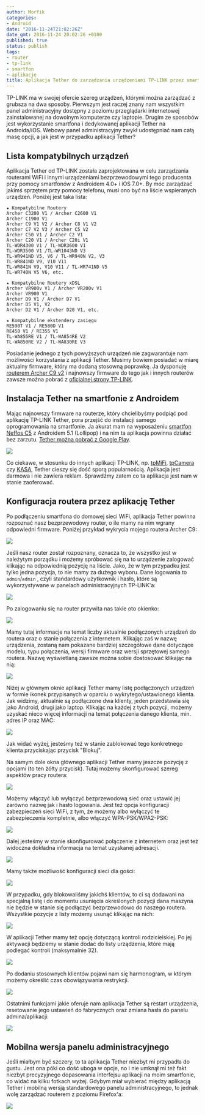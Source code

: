 ```yaml
---
author: Morfik
categories:
- Android
date: "2016-11-24T21:02:26Z"
date_gmt: 2016-11-24 20:02:26 +0100
published: true
status: publish
tags:
- router
- tp-link
- smartfon
- aplikacje
title: Aplikacja Tether do zarządzania urządzeniami TP-LINK przez smartfon
---
```


TP-LINK ma w swojej ofercie szereg urządzeń, którymi można zarządzać z grubsza na dwa sposoby.
Pierwszym jest raczej znany nam wszystkim panel administracyjny dostępny z poziomu przeglądarki
internetowej zainstalowanej na dowolnym komputerze czy laptopie. Drugim ze sposobów jest
wykorzystanie smartfona i dedykowanej aplikacji Tether na Androida/iOS. Webowy panel administracyjny
zwykł udostępniać nam całą masę opcji, a jak jest w przypadku aplikacji Tether?

<!--more-->
## Lista kompatybilnych urządzeń

Aplikacja Tether od TP-LINK została zaprojektowana w celu zarządzania routerami WiFi i innymi
urządzeniami bezprzewodowymi tego producenta przy pomocy smartfonów z Androidem 4.0+ i iOS 7.0+. By
móc zarządzać jakimś sprzętem przy pomocy telefonu, musi ono być na liście wspieranych urządzeń.
Poniżej jest taka lista:

    ★ Kompatybilne Routery
    Archer C3200 V1 / Archer C2600 V1
    Archer C1900 V1
    Archer C9 V1 V2 / Archer C8 V1 V2
    Archer C7 V2 V3 / Archer C5 V2
    Archer C50 V1 / Archer C2 V1
    Archer C20 V1 / Archer C20i V1
    TL-WDR4300 V1 / TL-WDR3600 V1
    TL-WDR3500 V1 /TL-WR1043ND V3
    TL-WR941ND V5, V6 / TL-WR940N V2, V3
    TL-WR841ND V9, V10 V11
    TL-WR841N V9, V10 V11 / TL-WR741ND V5
    TL-WR740N V5 V6, etc.

    ★ Kompatybilne Routery xDSL
    Archer VR900v V1 / Archer VR200v V1
    Archer VR900 V1
    Archer D9 V1 / Archer D7 V1
    Archer D5 V1, V2
    Archer D2 V1 / Archer D20 V1, etc.

    ★ Kompatybilne ekstendery zasięgu
    RE590T V1 / RE580D V1
    RE450 V1 / RE355 V1
    TL-WA855RE V1 / TL-WA854RE V2
    TL-WA850RE V2 / TL-WA830RE V3

Posiadanie jednego z tych powyższych urządzeń nie zagwarantuje nam możliwości korzystania z
aplikacji Tether. Musimy bowiem posiadać w miarę aktualny firmware, który ma dodaną stosowną
poprawkę. Ja dysponuję [routerem Archer C9
v2](http://www.tp-link.com.pl/products/details/cat-9_Archer-C9.html) i najnowszy firmware do tego
jak i innych routerów zawsze można pobrać z [oficjalnej strony
TP-LINK](http://www.tp-link.com/en/support/download).

## Instalacja Tether na smartfonie z Androidem

Mając najnowszy firmware na routerze, który chcielibyśmy podpiąć pod aplikację TP-LINK Tether, pora
przejść do instalacji samego oprogramowania na smartfonie. Ja akurat mam na wyposażeniu [smartfon
Neffos C5](http://www.neffos.pl/product/details/C5) z Androidem 5.1 (Lollipop) i na nim ta aplikacja
powinna działać bez zarzutu. [Tether można pobrać z Google
Play](https://play.google.com/store/apps/details?id=com.tplink.tether).

![](/img/2016/11/001.tether-tp-link-smartfon-instalacja.png#huge)

Co ciekawe, w stosunku do innych aplikacji TP-LINK, np.
[tpMiFi](https://play.google.com/store/apps/details?id=com.tplink.tpmifi),
[tpCamera](https://play.google.com/store/apps/details?id=com.tplink.skylight) czy
[KASA](https://play.google.com/store/apps/details?id=com.tplink.kasa_android), Tether cieszy się
dość sporą popularnością. Aplikacja jest darmowa i nie zawiera reklam. Sprawdźmy zatem co ta
aplikacja jest nam w stanie zaoferować.

## Konfiguracja routera przez aplikację Tether

Po podłączeniu smartfona do domowej sieci WiFi, aplikacja Tether powinna rozpoznać nasz
bezprzewodowy router, o ile mamy na nim wgrany odpowiedni firmware. Poniżej przykład wykrycia mojego
routera Archer C9:

![](/img/2016/11/002.tether-tp-link-smartfon-wykrywanie-routera.png#big)

Jeśli nasz router został rozpoznany, oznacza to, że wszystko jest w należytym porządku i możemy
spróbować się na to urządzenie zalogować klikając na odpowiednią pozycję na liście. Jako, że w tym
przypadku jest tylko jedna pozycja, to nie mamy za dużego wyboru. Dane logowania to
`admin`/`admin` , czyli standardowy użytkownik i hasło, które są wykorzystywane w panelach
administracyjnych TP-LINK'a:

![](/img/2016/11/003.tether-tp-link-smartfon-logowanie.png#medium)

Po zalogowaniu się na router przywita nas takie oto okienko:

![](/img/2016/11/004.tether-tp-link-smartfon-aplikacja.png#medium)

Mamy tutaj informacje na temat liczby aktualnie podłączonych urządzeń do routera oraz o stanie
połączenia z internetem. Klikając zaś w nazwę urządzenia, zostaną nam pokazane bardziej
szczegółowe dane dotyczące modelu, typu połączenia, wersji firmware oraz wersji sprzętowej samego
routera. Nazwę wyświetlaną zawsze można sobie dostosować klikając na nią:

![](/img/2016/11/005.tether-tp-link-smartfon-nazwa.png#big)

Niżej w głównym oknie aplikacji Tether mamy listę podłączonych urządzeń w formie ikonek przypisanych
w oparciu o wykrytego/ustawionego klienta. Jak widzimy, aktualnie są podłączone dwa klienty, jeden
przedstawia się jako Android, drugi jako laptop. Klikając na każdej z tych pozycji, możemy uzyskać
nieco więcej informacji na temat połączenia danego klienta, min. adres IP oraz MAC:

![](/img/2016/11/006.tether-tp-link-smartfon-klienci.png#big)

Jak widać wyżej, jesteśmy też w stanie zablokować tego konkretnego klienta przyciskając przycisk
"Blokuj".

Na samym dole okna głównego aplikacji Tether mamy jeszcze pozycję z opcjami (to ten żółty przycisk).
Tutaj możemy skonfigurować szereg aspektów pracy routera:

![](/img/2016/11/007.tether-tp-link-smartfon-ustawienia.png#medium)

Możemy włączyć lub wyłączyć bezprzewodową sieć oraz ustawić jej zarówno nazwę jak i hasło logowania.
Jest też opcja konfiguracji zabezpieczeń sieci WiFi, z tym, że możemy albo wyłączyć te
zabezpieczenia kompletnie, albo włączyć WPA-PSK/WPA2-PSK:

![](/img/2016/11/008.tether-tp-link-smartfon-wifi.png#big)

Dalej jesteśmy w stanie skonfigurować połączenie z internetem oraz jest też widoczna dokładna
informacja na temat uzyskanej adresacji.

![](/img/2016/11/009.tether-tp-link-smartfon-internet.png#big)

Mamy także możliwość konfiguracji sieci dla gości:

![](/img/2016/11/010.tether-tp-link-smartfon-siec-goscinna.png#big)

W przypadku, gdy blokowaliśmy jakichś klientów, to ci są dodawani na specjalną listę i do momentu
usunięcia określonych pozycji dana maszyna nie będzie w stanie się podłączyć bezprzewodowo do
naszego routera. Wszystkie pozycje z listy możemy usunąć klikając na nich:

![](/img/2016/11/011.tether-tp-link-smartfon-lista-zablokowanych-klientow.png#big)

W aplikacji Tether mamy też opcję dotyczącą kontroli rodzicielskiej. Po jej aktywacji będziemy w
stanie dodać do listy urządzenia, które mają podlegać kontroli (maksymalnie 32).

![](/img/2016/11/012.tether-tp-link-smartfon-kontrola-rodzicielska.png#big)

Po dodaniu stosownych klientów pojawi nam się harmonogram, w którym możemy określić czas
obowiązywania restrykcji.

![](/img/2016/11/013.tether-tp-link-smartfon-harmonogram.png#huge)

Ostatnimi funkcjami jakie oferuje nam aplikacja Tether są restart urządzenia, resetowanie jego
ustawień do fabrycznych oraz zmiana hasła do panelu admina/aplikacji:

![](/img/2016/11/014.tether-tp-link-smartfon-opcje-system.png#huge)

## Mobilna wersja panelu administracyjnego

Jeśli miałbym być szczery, to ta aplikacja Tether niezbyt mi przypadła do gustu. Jest ona póki co
dość uboga w opcje, no i nie umknął mi też fakt niezbyt precyzyjnego dopasowania interfejsu
aplikacji na moim smartfonie, co widać na kilku fotkach wyżej. Gdybym miał wybierać między aplikacją
Tether i mobilną wersją standardowego panelu administracyjnego, to jednak wolę zarządzać routerem z
poziomu Firefox'a:

![](/img/2016/11/015.tether-tp-link-smartfon-panel-wersja-mobilna.png#big)
